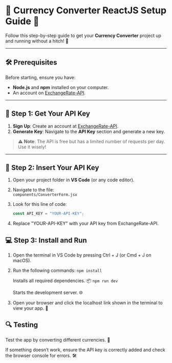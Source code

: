 # 🌟 Currency Converter ReactJS Setup Guide 🌟

Follow this step-by-step guide to get your **Currency Converter** project up and running without a hitch! 🚀

---

## 🛠️ **Prerequisites**
Before starting, ensure you have:

- **Node.js** and **npm** installed on your computer.
- An account on [ExchangeRate-API](https://www.exchangerate-api.com/).

---

## 🔑 **Step 1: Get Your API Key**
1. **Sign Up**: Create an account at [ExchangeRate-API](https://www.exchangerate-api.com/).
2. **Generate Key**: Navigate to the **API Key** section and generate a new key.

> ⚠️ **Note**: The API is free but has a limited number of requests per day. Use it wisely!

---

## 📝 **Step 2: Insert Your API Key**

1. Open your project folder in **VS Code** (or any code editor).
2. Navigate to the file:  
   `components/ConverterForm.jsx`
3. Look for this line of code:  

   ```javascript
   const API_KEY = "YOUR-API-KEY";
4. Replace "YOUR-API-KEY" with your API key from ExchangeRate-API.

## 💻 **Step 3: Install and Run**

1. Open the terminal in VS Code by pressing Ctrl + J (or Cmd + J on macOS).

2. Run the following commands:
    ``` npm install ```

    Installs all required dependencies. 📦
    ```npm run dev```

    Starts the development server. 🌐

3. Open your browser and click the localhost link shown in the terminal to view your app. 🎉

## 🔍 **Testing**

Test the app by converting different currencies. 💸

If something doesn’t work, ensure the API key is correctly added and check the browser console for errors. 🛠️
